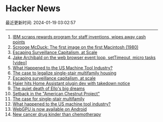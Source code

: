 # Hacker News

最近更新时间: 2024-01-19 03:02:57

--- 
1. [IBM scraps rewards program for staff inventions, wipes away cash points](https://www.theregister.com/2024/01/17/ibm_inventor_reward_program/) 
2. [Scrooge McDuck: The first image on the first Macintosh (1980)](https://folklore.org/Scrooge_McDuck.html?sort=date) 
3. [Escaping Surveillance Capitalism, at Scale](https://ergaster.org/posts/2024/01/18-escaping-surveillance-capitalism-at-scale/) 
4. [Jake Archibald on the web browser event loop, setTimeout, micro tasks [video]](https://www.youtube.com/watch?v=cCOL7MC4Pl0) 
5. [What Happened to the US Machine Tool Industry?](https://www.construction-physics.com/p/what-happened-to-the-us-machine-tool) 
6. [The case to legalize single-stair multifamily housing](https://www.thesisdriven.com/p/the-case-for-single-stair-multifamily) 
7. [Escaping surveillance capitalism, at scale](https://ergaster.org/posts/2024/01/18-escaping-surveillance-capitalism-at-scale/) 
8. [Haier hits Home Assistant plugin dev with takedown notice](https://www.bleepingcomputer.com/news/security/haier-hits-home-assistant-plugin-dev-with-takedown-notice/) 
9. [The quiet death of Ello's big dreams](https://waxy.org/2024/01/the-quiet-death-of-ellos-big-dreams/) 
10. [Setback in the "American Chestnut Project"](https://www.biowisskomm.de/en/2023/08/eco-gene-technology-the-american-chestnut/) 
11. [The case for single-stair multifamily](https://www.thesisdriven.com/p/the-case-for-single-stair-multifamily) 
12. [What happened to the US machine tool industry?](https://www.construction-physics.com/p/what-happened-to-the-us-machine-tool) 
13. [WebGPU is now available on Android](https://developer.chrome.com/blog/new-in-webgpu-121) 
14. [New cancer drug kinder than chemotherapy](https://www.bbc.com/news/health-67793887) 

